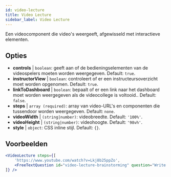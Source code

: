 ```yaml
---
id: video-lecture 
title: Video Lecture
sidebar_label: Video Lecture
---
```


Een videocomponent die video's weergeeft, afgewisseld met interactieve elementen.

## Opties

* __controls__ | `boolean`: geeft aan of de bedieningselementen van de videospelers moeten worden weergegeven. Default: `true`.
* __instructorView__ | `boolean`: controleert of er een instructeursoverzicht moet worden opgenomen. Default: `true`.
* __linkToDashboard__ | `boolean`: bepaalt of er een link naar het dashboard moet worden weergegeven als de videocollege is voltooid.. Default: `false`.
* __steps__ | `array (required)`: array van video-URL's en componenten die tussendoor worden weergegeven. Default: `none`.
* __videoWidth__ | `(string|number)`: videobreedte. Default: `'100%'`.
* __videoHeight__ | `(string|number)`: videohoogte. Default: `'98vh'`.
* __style__ | `object`: CSS inline stijl. Default: `{}`.


## Voorbeelden

```jsx live
<VideoLecture steps={[
    'https://www.youtube.com/watch?v=Lkj8b25ppZo',
    <FreeTextQuestion id="video-lecture-brainstorming" question="Write down a few ideas of how one could enrich video lectures using other ISLE components" />
]} />
```

